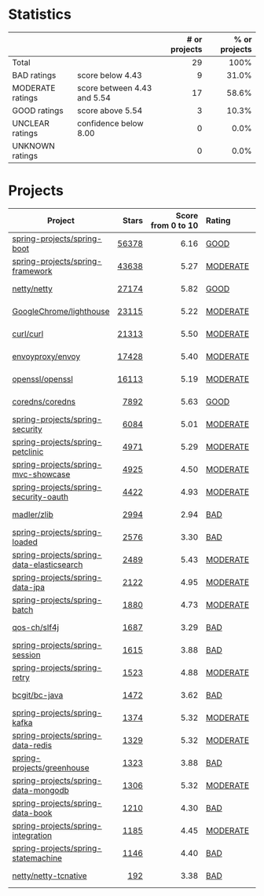 # Statistics

|                  |                                                         | # or projects             |  % or projects              |
| :--------------- | :------------------------------------------------------ | ------------------------: | --------------------------: |
| Total            |                                                         | 29      |                        100% |
| BAD ratings      | score below 4.43                        | 9      |      31.0% |
| MODERATE ratings | score between 4.43 and 5.54 | 17 | 58.6% |
| GOOD ratings     | score above 5.54                            | 3     |     10.3% |
| UNCLEAR ratings  | confidence below 8.00                    | 0  |  0.0% |
| UNKNOWN ratings  |                                                         | 0  |  0.0% |

# Projects

| Project | Stars | Score<br>from&nbsp;0&nbsp;to&nbsp;10 | Rating | Confidence | Last<br>updated |
| ------- | ----: | -----------------------------------: | :----- | :--------- | --------------- |
| [spring-projects/spring-boot](spring-projects/spring-boot.md) | [56378](https://github.com/spring-projects/spring-boot) | 6.16 | [GOOD](spring-projects/spring-boot.md) | 10.00 | Jul 22, 2021 |
| [spring-projects/spring-framework](spring-projects/spring-framework.md) | [43638](https://github.com/spring-projects/spring-framework) | 5.27 | [MODERATE](spring-projects/spring-framework.md) | 10.00 | Jul 22, 2021 |
| [netty/netty](netty/netty.md) | [27174](https://github.com/netty/netty) | 5.82 | [GOOD](netty/netty.md) | 10.00 | Jul 21, 2021 |
| [GoogleChrome/lighthouse](GoogleChrome/lighthouse.md) | [23115](https://github.com/GoogleChrome/lighthouse) | 5.22 | [MODERATE](GoogleChrome/lighthouse.md) | 10.00 | Jul 21, 2021 |
| [curl/curl](curl/curl.md) | [21313](https://github.com/curl/curl) | 5.50 | [MODERATE](curl/curl.md) | 10.00 | Jul 21, 2021 |
| [envoyproxy/envoy](envoyproxy/envoy.md) | [17428](https://github.com/envoyproxy/envoy) | 5.40 | [MODERATE](envoyproxy/envoy.md) | 10.00 | Jul 21, 2021 |
| [openssl/openssl](openssl/openssl.md) | [16113](https://github.com/openssl/openssl) | 5.19 | [MODERATE](openssl/openssl.md) | 10.00 | Jul 21, 2021 |
| [coredns/coredns](coredns/coredns.md) | [7892](https://github.com/coredns/coredns) | 5.63 | [GOOD](coredns/coredns.md) | 9.87 | Jul 21, 2021 |
| [spring-projects/spring-security](spring-projects/spring-security.md) | [6084](https://github.com/spring-projects/spring-security) | 5.01 | [MODERATE](spring-projects/spring-security.md) | 10.00 | Jul 22, 2021 |
| [spring-projects/spring-petclinic](spring-projects/spring-petclinic.md) | [4971](https://github.com/spring-projects/spring-petclinic) | 5.29 | [MODERATE](spring-projects/spring-petclinic.md) | 10.00 | Jul 22, 2021 |
| [spring-projects/spring-mvc-showcase](spring-projects/spring-mvc-showcase.md) | [4925](https://github.com/spring-projects/spring-mvc-showcase) | 4.50 | [MODERATE](spring-projects/spring-mvc-showcase.md) | 10.00 | Jul 22, 2021 |
| [spring-projects/spring-security-oauth](spring-projects/spring-security-oauth.md) | [4422](https://github.com/spring-projects/spring-security-oauth) | 4.93 | [MODERATE](spring-projects/spring-security-oauth.md) | 10.00 | Jul 22, 2021 |
| [madler/zlib](madler/zlib.md) | [2994](https://github.com/madler/zlib) | 2.94 | [BAD](madler/zlib.md) | 10.00 | Jul 21, 2021 |
| [spring-projects/spring-loaded](spring-projects/spring-loaded.md) | [2576](https://github.com/spring-projects/spring-loaded) | 3.30 | [BAD](spring-projects/spring-loaded.md) | 10.00 | Jul 22, 2021 |
| [spring-projects/spring-data-elasticsearch](spring-projects/spring-data-elasticsearch.md) | [2489](https://github.com/spring-projects/spring-data-elasticsearch) | 5.43 | [MODERATE](spring-projects/spring-data-elasticsearch.md) | 10.00 | Jul 22, 2021 |
| [spring-projects/spring-data-jpa](spring-projects/spring-data-jpa.md) | [2122](https://github.com/spring-projects/spring-data-jpa) | 4.95 | [MODERATE](spring-projects/spring-data-jpa.md) | 10.00 | Jul 22, 2021 |
| [spring-projects/spring-batch](spring-projects/spring-batch.md) | [1880](https://github.com/spring-projects/spring-batch) | 4.73 | [MODERATE](spring-projects/spring-batch.md) | 10.00 | Jul 22, 2021 |
| [qos-ch/slf4j](qos-ch/slf4j.md) | [1687](https://github.com/qos-ch/slf4j) | 3.29 | [BAD](qos-ch/slf4j.md) | 10.00 | Jul 21, 2021 |
| [spring-projects/spring-session](spring-projects/spring-session.md) | [1615](https://github.com/spring-projects/spring-session) | 3.88 | [BAD](spring-projects/spring-session.md) | 10.00 | Jul 22, 2021 |
| [spring-projects/spring-retry](spring-projects/spring-retry.md) | [1523](https://github.com/spring-projects/spring-retry) | 4.88 | [MODERATE](spring-projects/spring-retry.md) | 10.00 | Jul 22, 2021 |
| [bcgit/bc-java](bcgit/bc-java.md) | [1472](https://github.com/bcgit/bc-java) | 3.62 | [BAD](bcgit/bc-java.md) | 10.00 | Jul 22, 2021 |
| [spring-projects/spring-kafka](spring-projects/spring-kafka.md) | [1374](https://github.com/spring-projects/spring-kafka) | 5.32 | [MODERATE](spring-projects/spring-kafka.md) | 10.00 | Jul 22, 2021 |
| [spring-projects/spring-data-redis](spring-projects/spring-data-redis.md) | [1329](https://github.com/spring-projects/spring-data-redis) | 5.32 | [MODERATE](spring-projects/spring-data-redis.md) | 10.00 | Jul 22, 2021 |
| [spring-projects/greenhouse](spring-projects/greenhouse.md) | [1323](https://github.com/spring-projects/greenhouse) | 3.88 | [BAD](spring-projects/greenhouse.md) | 9.87 | Jul 22, 2021 |
| [spring-projects/spring-data-mongodb](spring-projects/spring-data-mongodb.md) | [1306](https://github.com/spring-projects/spring-data-mongodb) | 5.32 | [MODERATE](spring-projects/spring-data-mongodb.md) | 10.00 | Jul 22, 2021 |
| [spring-projects/spring-data-book](spring-projects/spring-data-book.md) | [1210](https://github.com/spring-projects/spring-data-book) | 4.30 | [BAD](spring-projects/spring-data-book.md) | 10.00 | Jul 22, 2021 |
| [spring-projects/spring-integration](spring-projects/spring-integration.md) | [1185](https://github.com/spring-projects/spring-integration) | 4.45 | [MODERATE](spring-projects/spring-integration.md) | 10.00 | Jul 22, 2021 |
| [spring-projects/spring-statemachine](spring-projects/spring-statemachine.md) | [1146](https://github.com/spring-projects/spring-statemachine) | 4.40 | [BAD](spring-projects/spring-statemachine.md) | 10.00 | Jul 22, 2021 |
| [netty/netty-tcnative](netty/netty-tcnative.md) | [192](https://github.com/netty/netty-tcnative) | 3.38 | [BAD](netty/netty-tcnative.md) | 9.87 | Jul 21, 2021 |

